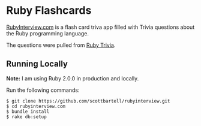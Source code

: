 # Ruby Flashcards

[RubyInterview.com](http:\\rubyinterview.com) is a flash card triva app filled with Trivia questions about the Ruby programming language. 

The questions were pulled from [Ruby Trivia](https://github.com/gregstallings/ruby-interview-questions).

## Running Locally
**Note:** I am using Ruby 2.0.0 in production and locally.

Run the following commands:

    $ git clone https://github.com/scottbartell/rubyinterview.git
    $ cd rubyinterview.com
    $ bundle install
    $ rake db:setup
